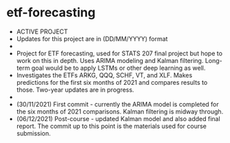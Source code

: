 # etf-forecasting
* ACTIVE PROJECT 
* Updates for this project are in (DD/MM/YYYY) format
*
* Project for ETF forecasting, used for STATS 207 final project but hope to work on this in depth. Uses ARIMA modeling and Kalman filtering. Long-term goal would be to apply LSTMs or other deep learning as well.
* Investigates the ETFs ARKG, QQQ, SCHF, VT, and XLF. Makes predictions for the first six months of 2021 and compares results to those. Two-year updates are in progress.
* 
* (30/11/2021) First commit - currently the ARIMA model is completed for the six months of 2021 comparisons. Kalman filtering is midway through.
* (06/12/2021) Post-course - updated Kalman model and also added final report. The commit up to this point is the materials used for course submission.
